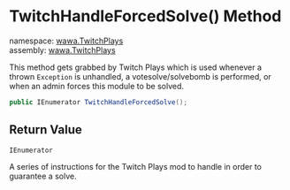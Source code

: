 # TwitchHandleForcedSolve\(\) Method

namespace: [wawa\.TwitchPlays](../../wawa.TwitchPlays.md)<br />
assembly: [wawa\.TwitchPlays](../../../wawa.TwitchPlays.md)

This method gets grabbed by Twitch Plays which is used whenever a thrown `Exception`
is unhandled, a votesolve/solvebomb is performed, or when an admin forces this module to be solved\.

```csharp
public IEnumerator TwitchHandleForcedSolve();
```

## Return Value

`IEnumerator`

A series of instructions for the Twitch Plays mod to handle in order to guarantee a solve\.

